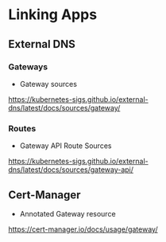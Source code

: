 # Linking Apps

## External DNS

### Gateways

- Gateway sources

<https://kubernetes-sigs.github.io/external-dns/latest/docs/sources/gateway/>

### Routes

- Gateway API Route Sources

<https://kubernetes-sigs.github.io/external-dns/latest/docs/sources/gateway-api/>

## Cert-Manager

- Annotated Gateway resource

<https://cert-manager.io/docs/usage/gateway/>
